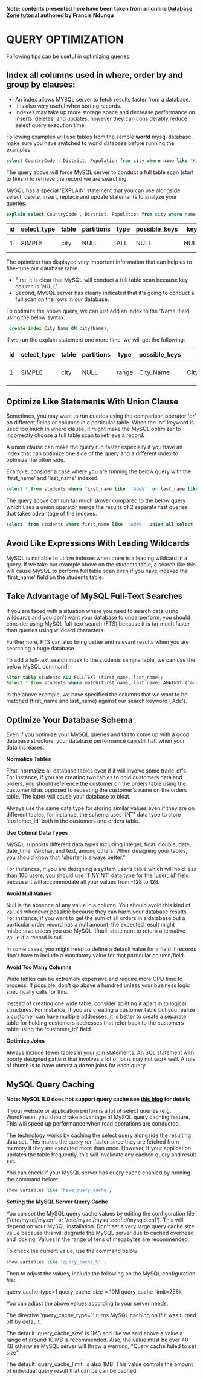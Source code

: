 **Note: contents presented here have been taken from an online [Database Zone tutorial](https://dzone.com/articles/how-to-optimize-mysql-queries-for-speed-and-perfor) authored by Francis Ndungu**

# QUERY OPTIMIZATION
Following tips can be useful in optimizing queries:

## Index all columns used in where, order by and group by clauses:

- An index allows MYSQL server to fetch results faster from a database. 
- It is also very useful when sorting records.
- Indexes may take up more storage space and decrease performance on inserts, deletes, and updates, however they can considerably reduce select query execution time.

Following examples will use tables from the sample **world** mysql database.
make sure you have switched to world database before running the examples.

```sql
select CountryCode , District, Population from city where name like 'Ka%';
```

The query above will force MySQL server to conduct a full table scan (start to finish) to retrieve the record we are searching.

MySQL has a special 'EXPLAIN' statement that you can use alongside select, delete, insert, replace and update statements to analyze your queries.

```sql
explain select CountryCode , District, Population from city where name like 'Ka%';
```


| id |select\_type | table | partitions | type |possible\_keys | key  | key\_len| ref  | rows | filtered | Extra       |
|----|-------------|-------|------------|------|---------------|------|---------|------|------|----------|-------------|
|  1 | SIMPLE      | city  | NULL       | ALL  | NULL          | NULL | NULL    | NULL | 4187 |    11.11 | Using where |

The optimizer has displayed very important information that can help us to fine-tune our database table.
-	First, it is clear that MySQL will conduct a full table scan because key column is 'NULL'.
- Second, MySQL server has clearly indicated that it's going to conduct a full scan on the rows in our database.

To optimize the above query, we can just add an index to the 'Name' field using the below syntax:

```sql
 create index City_Name ON city(Name);
```

If we run the explain statement one more time, we will get the following:

| id | select\_type| table | partitions | type  | possible\_keys| key       | key\_len| ref  | rows | filtered | Extra                 |
|----|-------------|-------|------------|-------|---------------|-----------|---------|------|------|----------|-----------------------|
|  1 | SIMPLE      | city  | NULL       | range | City\_Name    |City\_Name | 35      | NULL |   89 |   100.00 | Using index condition |



## Optimize Like Statements With Union Clause

Sometimes, you may want to run queries using the comparison operator 'or' on different fields or columns in a particular table. When the 'or' keyword is used too much in where clause, it might make the MySQL optimizer to incorrectly choose a full table scan to retrieve a record.

A union clause can make the query run faster especially if you have an index that can optimize one side of the query and a different index to optimize the other side.

Example, consider a case where you are running the below query with the 'first\_name' and 'last\_name' indexed:

```sql
select * from students where first_name like  'Ade%'  or last_name like 'Ade%' ;
```

The query above can run far much slower compared to the below query which uses a union operator merge the results of 2 separate fast queries that takes advantage of the indexes.

```sql
select  from students where first_name like  'Ade%'  union all select  from students where last_name like  'Ade%' ;
```

## Avoid Like Expressions With Leading Wildcards

MySQL is not able to utilize indexes when there is a leading wildcard in a query. If we take our example above on the students table, a search like this will cause MySQL to perform full table scan even if you have indexed the 'first\_name' field on the students table.

## Take Advantage of MySQL Full-Text Searches

If you are faced with a situation where you need to search data using wildcards and you don't want your database to underperform, you should consider using MySQL full-text search (FTS) because it is far much faster than queries using wildcard characters.

Furthermore, FTS can also bring better and relevant results when you are searching a huge database.

To add a full-text search index to the students sample table, we can use the below MySQL command:

```sql
Alter table students ADD FULLTEXT (first_name, last_name);
Select * from students where match(first_name, last_name) AGAINST ('Ade');
```

In the above example, we have specified the columns that we want to be matched (first\_name and last\_name) against our search keyword ('Ade').



## Optimize Your Database Schema

Even if you optimize your MySQL queries and fail to come up with a good database structure, your database performance can still halt when your data increases.

 **Normalize Tables**

First, normalize all database tables even if it will involve some trade-offs. For instance, if you are creating two tables to hold customers data and orders, you should reference the customer on the orders table using the customer id as opposed to repeating the customer's name on the orders table. The latter will cause your database to bloat.

Always use the same data type for storing similar values even if they are on different tables, for instance, the schema uses 'INT' data type to store 'customer\_id' both in the customers and orders table.

**Use Optimal Data Types**

MySQL supports different data types including integer, float, double, date, date\_time, Varchar, and text, among others. When designing your tables, you should know that "shorter is always better."

For instances, if you are designing a system user's table which will hold less than 100 users, you should use 'TINYINT' data type for the 'user\_ id' field because it will accommodate all your values from -128 to 128.

**Avoid Null Values**

Null is the absence of any value in a column. You should avoid this kind of values whenever possible because they can harm your database results. For instance, if you want to get the sum of all orders in a database but a particular order record has a null amount, the expected result might misbehave unless you use MySQL 'ifnull' statement to return alternative value if a record is null.

In some cases, you might need to define a default value for a field if records don't have to include a mandatory value for that particular column/field.

**Avoid Too Many Columns** 

Wide tables can be extremely expensive and require more CPU time to process. If possible, don't go above a hundred unless your business logic specifically calls for this.

Instead of creating one wide table, consider splitting it apart in to logical structures. For instance, if you are creating a customer table but you realize a customer can have multiple addresses, it is better to create a separate table for holding customers addresses that refer back to the customers table using the 'customer\_id' field.

**Optimize Joins**

Always include fewer tables in your join statements. An SQL statement with poorly designed pattern that involves a lot of joins may not work well. A rule of thumb is to have utmost a dozen joins for each query.

## MySQL Query Caching

**Note: MySQL 8.0 does not support query cache see [this blog]( https://mysqlserverteam.com/mysql-8-0-retiring-support-for-the-query-cache/) for details**

If your website or application performs a lot of select queries (e.g. WordPress), you should take advantage of MySQL query caching feature. This will speed up performance when read operations are conducted.

The technology works by caching the select query alongside the resulting data set. This makes the query run faster since they are fetched from memory if they are executed more than once. However, if your application updates the table frequently, this will invalidate any cached query and result set.

You can check if your MySQL server has query cache enabled by running the command below:

```sql 
show variables like 'have_query_cache';
```
**Setting the MySQL Server Query Cache**

You can set the MySQL query cache values by editing the configuration file ('/etc/mysql/my.cnf' or '/etc/mysql/mysql.conf.d/mysqld.cnf'). This will depend on your MySQL installation. Don't set a very large query cache size value because this will degrade the MySQL server due to cached overhead and locking. Values in the range of tens of megabytes are recommended.

To check the current value, use the command below:

```sql
show variables like 'query_cache_%' ;
```
Then to adjust the values, include the following on the MySQL configuration file:

query\_cache\_type=1
query\_cache\_size = 10M
query\_cache\_limit=256k

You can adjust the above values according to your server needs.

The directive 'query\_cache\_type=1' turns MySQL caching on if it was turned off by default.

The default 'query\_cache\_size' is 1MB and like we said above a value a range of around 10 MB is recommended. Also, the value must be over 40 KB otherwise MySQL server will throw a warning, "Query cache failed to set size".

The default 'query\_cache\_limit' is also 1MB. This value controls the amount of individual query result that can be can be cached.
